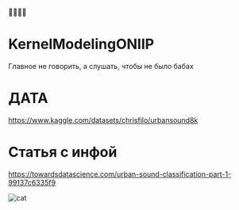 🐢😺😸🐊
# KernelModelingONIIP
Главное не говорить, а слушать, чтобы не было бабах

# ДАТА

https://www.kaggle.com/datasets/chrisfilo/urbansound8k

# Статья с инфой

https://towardsdatascience.com/urban-sound-classification-part-1-99137c6335f9

![cat](https://tenor.com/search/cat-explosion-gifs)
